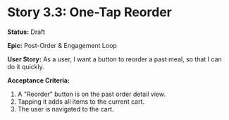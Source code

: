 # Story 3.3: One-Tap Reorder

**Status:** Draft

**Epic:** Post-Order & Engagement Loop

**User Story:**
As a user, I want a button to reorder a past meal, so that I can do it quickly.

**Acceptance Criteria:**
1. A "Reorder" button is on the past order detail view.
2. Tapping it adds all items to the current cart.
3. The user is navigated to the cart.
